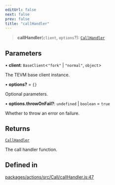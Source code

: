 ```yaml
---
editUrl: false
next: false
prev: false
title: "callHandler"
---
```


> **callHandler**(`client`, `options`?): [`CallHandler`](/reference/tevm/actions/type-aliases/callhandler/)

## Parameters

• **client**: `BaseClient`\<`"fork"` \| `"normal"`, `object`\>

The TEVM base client instance.

• **options?** = `{}`

Optional parameters.

• **options.throwOnFail?**: `undefined` \| `boolean` = `true`

Whether to throw an error on failure.

## Returns

[`CallHandler`](/reference/tevm/actions/type-aliases/callhandler/)

The call handler function.

## Defined in

[packages/actions/src/Call/callHandler.js:47](https://github.com/evmts/tevm-monorepo/blob/main/packages/actions/src/Call/callHandler.js#L47)
